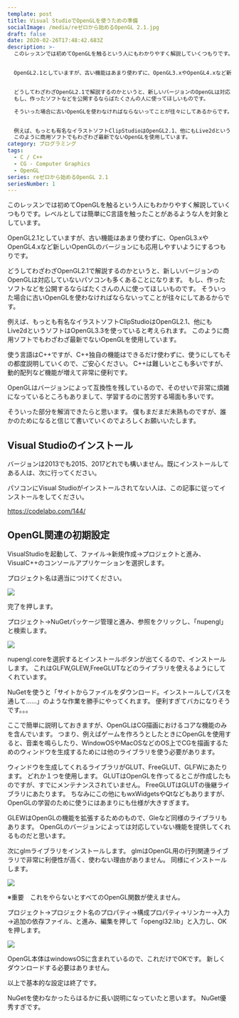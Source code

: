 ```yaml
---
template: post
title: Visual StudioでOpenGLを使うための準備
socialImage: /media/reゼロから始めるOpenGL 2.1.jpg
draft: false
date: 2020-02-26T17:48:42.683Z
description: >-
  このレッスンでは初めてOpenGLを触るという人にもわかりやすく解説していくつもりです。レベルとしては簡単にC言語を触ったことがあるような人を対象としています。


  OpenGL2.1としていますが、古い機能はあまり使わずに、OpenGL3.xやOpenGL4.xなど新しいOpenGLのバージョンにも応用しやすいようにするつもりです。


  どうしてわざわざOpenGL2.1で解説するのかというと、新しいバージョンのOpenGLは対応していないパソコンも多くあることになります。
  もし、作ったソフトなどを公開するならばたくさんの人に使ってほしいものです。

  そういった場合に古いOpenGLを使わなければならないってことが往々にしてあるからです。


  例えば、もっとも有名なイラストソフトClipStudioはOpenGL2.1、他にもLive2dというソフトはOpenGL3.3を使っていると考えられます。
  このように商用ソフトでもわざわざ最新でないOpenGLを使用しています。
category: プログラミング
tags:
  - C / C++
  - CG - Computer Graphics
  - OpenGL
series: reゼロから始めるOpenGL 2.1
seriesNumber: 1
---
```

このレッスンでは初めてOpenGLを触るという人にもわかりやすく解説していくつもりです。レベルとしては簡単にC言語を触ったことがあるような人を対象としています。

OpenGL2.1としていますが、古い機能はあまり使わずに、OpenGL3.xやOpenGL4.xなど新しいOpenGLのバージョンにも応用しやすいようにするつもりです。

どうしてわざわざOpenGL2.1で解説するのかというと、新しいバージョンのOpenGLは対応していないパソコンも多くあることになります。 もし、作ったソフトなどを公開するならばたくさんの人に使ってほしいものです。
そういった場合に古いOpenGLを使わなければならないってことが往々にしてあるからです。

例えば、もっとも有名なイラストソフトClipStudioはOpenGL2.1、他にもLive2dというソフトはOpenGL3.3を使っていると考えられます。 このように商用ソフトでもわざわざ最新でないOpenGLを使用しています。

使う言語はC++ですが、C++独自の機能はできるだけ使わずに、使うにしてもその都度説明していくので、ご安心ください。 C++は難しいとこも多いですが、動的配列など機能が増えて非常に便利です。

OpenGLはバージョンによって互換性を残しているので、そのせいで非常に煩雑になっているところもありまして、学習するのに苦労する場面も多いです。

そういった部分を解消できたらと思います。 僕もまだまだ未熟ものですが、誰かのためになると信じて書いていくのでよろしくお願いいたします。

## Visual Studioのインストール

バージョンは2013でも2015、2017どれでも構いません。既にインストールしてある人は、次に行ってください。

パソコンにVisual Studioがインストールされてない人は、この記事に従ってインストールをしてください。

https://codelabo.com/144/

## OpenGL関連の初期設定

VisualStudioを起動して、ファイル→新規作成→プロジェクトと進み、VisualC++のコンソールアプリケーションを選択します。 

プロジェクト名は適当につけてください。

![](/media/SnapCrab_NoName_2017-9-6_11-35-47_No-00.jpg)

完了を押します。

プロジェクト→NuGetパッケージ管理と進み、参照をクリックし、「nupengl」と検索します。

![](/media/SnapCrab_NoName_2017-9-6_11-42-24_No-00.jpg)

nupengl.coreを選択するとインストールボタンが出てくるので、インストールします。 これはGLFW,GLEW,FreeGLUTなどのライブラリを使えるようにしてくれています。

NuGetを使うと「サイトからファイルをダウンロード。インストールしてパスを通して……」のような作業を勝手にやってくれます。 便利すぎてバカになりそうです。。。

ここで簡単に説明しておきますが、OpenGLはCG描画におけるコアな機能のみを含んでいます。 つまり、例えばゲームを作ろうとしたときにOpenGLを使用すると、音楽を鳴らしたり、WindowOSやMacOSなどのOS上でCGを描画するためのウィンドウを生成するためには他のライブラリを使う必要があります。

ウィンドウを生成してくれるライブラリがGLUT、FreeGLUT、GLFWにあたります。 どれか１つを使用します。
GLUTはOpenGLを作ってるとこが作成したものですが、すでにメンテナンスされていません。
FreeGLUTはGLUTの後継ライブラリにあたります。
ちなみにこの他にもwxWidgetsやQtなどもありますが、OpenGLの学習のために使うにはあまりにも仕様が大きすぎます。

GLEWはOpenGLの機能を拡張するためのもので、Gleなど同様のライブラリもあります。 OpenGLのバージョンによっては対応していない機能を提供してくれるものだと思います。

次にglmライブラリをインストールします。 glmはOpenGL用の行列関連ライブラリで非常に利便性が高く、使わない理由がありません。
同様にインストールします。

![](/media/SnapCrab_NoName_2017-9-6_11-51-42_No-00.jpg)

※重要　これをやらないとすべてのOpenGL関数が使えません。

プロジェクト→プロジェクト名のプロパティ→構成プロパティ→リンカー→入力→追加の依存ファイル、と進み、編集を押して「opengl32.lib」と入力し、OKを押します。

![](/media/SnapCrab_NoName_2017-9-6_21-11-46_No-00.jpg)

OpenGL本体はwindowsOSに含まれているので、これだけでOKです。 新しくダウンロードする必要はありません。

以上で基本的な設定は終了です。

NuGetを使わなかったらはるかに長い説明になっていたと思います。 NuGet優秀すぎです。
